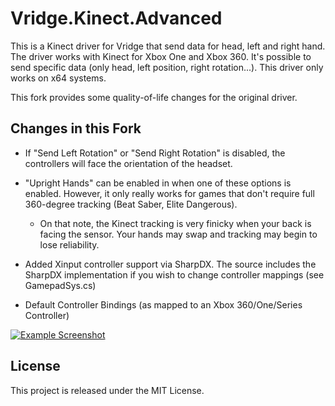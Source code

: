 # Vridge.Kinect.Advanced

This is a Kinect driver for Vridge that send data for head, left and right hand. The driver works with Kinect for Xbox One and Xbox 360.
It's possible to send specific data (only head, left position, right rotation...). This driver only works on x64 systems.

This fork provides some quality-of-life changes for the original driver.

## Changes in this Fork
* If "Send Left Rotation" or "Send Right Rotation" is disabled, the controllers will face the orientation of the headset.

* "Upright Hands" can be enabled in when one of these options is enabled. However, it only really works for games that don't require full 360-degree tracking (Beat Saber, Elite Dangerous).
    * On that note, the Kinect tracking is very finicky when your back is facing the sensor. Your hands may swap and tracking may begin to lose reliability.

* Added Xinput controller support via SharpDX. The source includes the SharpDX implementation if you wish to change controller mappings (see GamepadSys.cs)

* Default Controller Bindings (as mapped to an Xbox 360/One/Series Controller)
<p><a target="_blank" rel="noopener noreferrer" href="/thesquidguy78/Vridge.Kinect/blob/master/mapping.png"><img src="/thesquidguy78/Vridge.Kinect/raw/master/mapping.png" alt="Example Screenshot" style="max-width:100%;"></a></p>

## License
This project is released under the MIT License.
